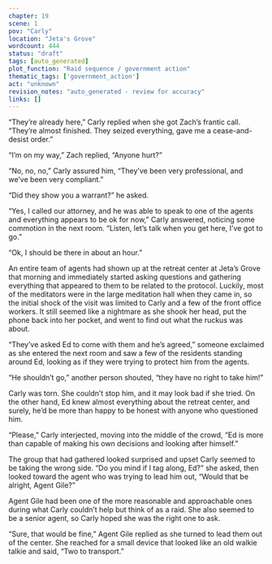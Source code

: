 ```yaml
---
chapter: 19
scene: 1
pov: "Carly"
location: "Jeta's Grove"
wordcount: 444
status: "draft"
tags: [auto_generated]
plot_function: "Raid sequence / government action"
thematic_tags: ['government_action']
act: "unknown"
revision_notes: "auto_generated - review for accuracy"
links: []
---
```


“They’re already here,” Carly replied when she got Zach’s frantic call. “They’re almost finished. They seized everything, gave me a cease-and-desist order.” 

“I’m on my way,” Zach replied, “Anyone hurt?” 

“No, no, no,” Carly assured him, “They’ve been very professional, and we’ve been very compliant.” 

“Did they show you a warrant?” he asked. 

“Yes, I called our attorney, and he was able to speak to one of the agents and everything appears to be ok for now,” Carly answered, noticing some commotion in the next room. “Listen, let’s talk when you get here, I’ve got to go.” 

“Ok, I should be there in about an hour.” 

An entire team of agents had shown up at the retreat center at Jeta’s Grove that morning and immediately started asking questions and gathering everything that appeared to them to be related to the protocol. Luckily, most of the meditators were in the large meditation hall when they came in, so the initial shock of the visit was limited to Carly and a few of the front office workers. It still seemed like a nightmare as she shook her head, put the phone back into her pocket, and went to find out what the ruckus was about. 

“They’ve asked Ed to come with them and he’s agreed,” someone exclaimed as she entered the next room and saw a few of the residents standing around Ed, looking as if they were trying to protect him from the agents. 

“He shouldn’t go,” another person shouted, “they have no right to take him!” 

Carly was torn. She couldn’t stop him, and it may look bad if she tried. On the other hand, Ed knew almost everything about the retreat center, and surely, he’d be more than happy to be honest with anyone who questioned him.  

“Please,” Carly interjected, moving into the middle of the crowd, “Ed is more than capable of making his own decisions and looking after himself.” 

The group that had gathered looked surprised and upset Carly seemed to be taking the wrong side. “Do you mind if I tag along, Ed?” she asked, then looked toward the agent who was trying to lead him out, “Would that be alright, Agent Gile?” 

Agent Gile had been one of the more reasonable and approachable ones during what Carly couldn’t help but think of as a raid. She also seemed to be a senior agent, so Carly hoped she was the right one to ask. 

“Sure, that would be fine,” Agent Gile replied as she turned to lead them out of the center. She reached for a small device that looked like an old walkie talkie and said, “Two to transport.”
